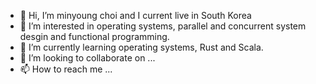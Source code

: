 - 👋 Hi, I’m minyoung choi and I current live in South Korea 
- 👀 I’m interested in operating systems, parallel and concurrent system desgin and functional programming. 
- 🌱 I’m currently learning operating systems, Rust and Scala.
- 💞️ I’m looking to collaborate on ...
- 📫 How to reach me ...

<!---
myconejo/myconejo is a ✨ special ✨ repository because its `README.md` (this file) appears on your GitHub profile.
You can click the Preview link to take a look at your changes.
--->
